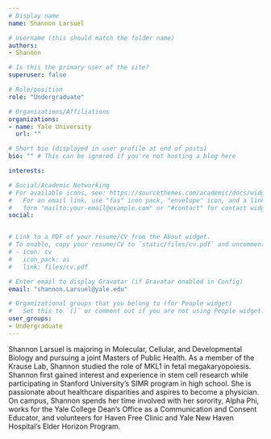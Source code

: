 ```yaml
---
# Display name
name: Shannon Larsuel

# Username (this should match the folder name)
authors:
- Shannon

# Is this the primary user of the site?
superuser: false

# Role/position
role: "Undergraduate"

# Organizations/Affiliations
organizations:
- name: Yale University
  url: ""

# Short bio (displayed in user profile at end of posts)
bio: "" # This can be ignored if you're not hosting a blog here

interests:

# Social/Academic Networking
# For available icons, see: https://sourcethemes.com/academic/docs/widgets/#icons
#   For an email link, use "fas" icon pack, "envelope" icon, and a link in the
#   form "mailto:your-email@example.com" or "#contact" for contact widget.
social:


# Link to a PDF of your resume/CV from the About widget.
# To enable, copy your resume/CV to `static/files/cv.pdf` and uncomment the lines below.  
# - icon: cv
#   icon_pack: ai
#   link: files/cv.pdf

# Enter email to display Gravatar (if Gravatar enabled in Config)
email: "shannon.Larsuel@yale.edu"

# Organizational groups that you belong to (for People widget)
#   Set this to `[]` or comment out if you are not using People widget.  
user_groups:
- Undergraduate
---
```


Shannon Larsuel is majoring in Molecular, Cellular, and Developmental Biology and pursuing a joint Masters of Public Health. As a member of the Krause Lab, Shannon studied the role of MKL1 in fetal megakaryopoiesis. Shannon first gained interest and experience in stem cell research while participating in Stanford University’s SIMR program in high school. She is passionate about healthcare disparities and aspires to become a physician. On campus, Shannon spends her time involved with her sorority, Alpha Phi, works for the Yale College Dean’s Office as a Communication and Consent Educator, and volunteers for Haven Free Clinic and Yale New Haven Hospital’s Elder Horizon Program.
